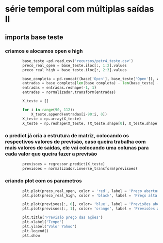 # série temporal com múltiplas saídas II

## importa base teste

### criamos e alocamos open e high

```python
        base_teste =pd.read_csv('recursos/petr4_teste.csv')
        preco_real_open = base_teste.iloc[:, 1:2].values
        preco_real_high = base_teste.iloc[:, 2:3].values

        base_completa = pd.concat((base['Open'], base_teste['Open']), axis = 0)
        entradas = base_completa[len(base_completa) - len(base_teste) - 90:].values
        entradas = entradas.reshape(-1, 1)
        entradas = normalizador.transform(entradas)

        X_teste = []

        for i in range(90, 112):
            X_teste.append(entradas[i-90:i, 0])
        X_teste = np.array(X_teste)
        X_teste = np.reshape(X_teste, (X_teste.shape[0], X_teste.shape[1], 1))
```

### o predict já cria a estrutura de matriz, colocando os respectivos valores de previsão, caso queira trabalha com mais valores de saídas, ele vai colocando uma colunas para cada valor que queira fazer a previsão

```python
        previsoes = regressor.predict(X_teste)
        previsoes = normalizador.inverse_transform(previsoes)
```

### criando plot com os parametros

```python
        plt.plot(preco_real_open, color = 'red', label = 'Preço abertura real')
        plt.plot(preco_real_high, color = 'black', label = 'Preço alta real')

        plt.plot(previsoes[:, 0], color= 'blue', label = 'Previsões abertura')
        plt.plot(previsoes[:, 1], color= 'orange', label = 'Previsões alta')

        plt.title('Previsão preço das ações')
        plt.xlabel('Tempo')
        plt.ylabel('Valor Yahoo')
        plt.legend()
        plt.show
```
